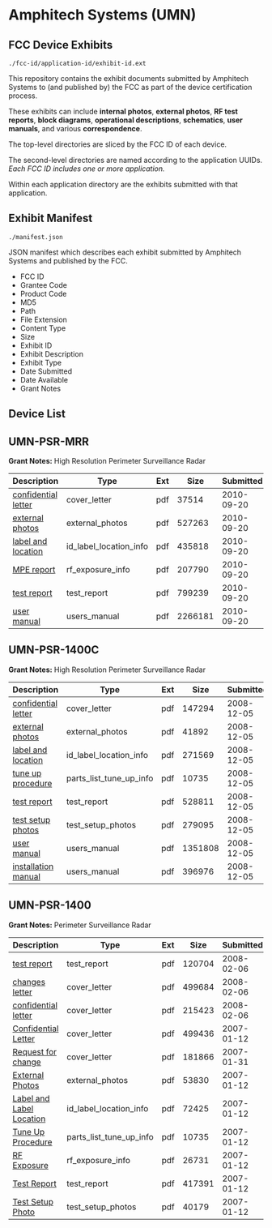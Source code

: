 # Amphitech Systems (UMN)
## FCC Device Exhibits

```
./fcc-id/application-id/exhibit-id.ext
```

This repository contains the exhibit documents submitted by Amphitech Systems to (and published by) the FCC as part of the device certification process.

These exhibits can include **internal photos**, **external photos**, **RF test reports**, **block diagrams**, **operational descriptions**, **schematics**, **user manuals**, and various **correspondence**.

The top-level directories are sliced by the FCC ID of each device.

The second-level directories are named according to the application UUIDs. *Each FCC ID includes one or more application.*

Within each application directory are the exhibits submitted with that application. 

## Exhibit Manifest

```
./manifest.json
```

JSON manifest which describes each exhibit submitted by Amphitech Systems and published by the FCC.

- FCC ID
- Grantee Code
- Product Code
- MD5
- Path
- File Extension
- Content Type
- Size
- Exhibit ID
- Exhibit Description
- Exhibit Type
- Date Submitted
- Date Available
- Grant Notes

## Device List
## UMN-PSR-MRR
**Grant Notes:** High Resolution Perimeter Surveillance Radar

| Description | Type | Ext | Size | Submitted | Available |
| ----------- | ---- | --- | ---- | --------- | --------- |
| [confidential letter](UMN-PSR-MRR/4fcee01cd1ec7a8409067819ca59e6fa/1346035.pdf) | cover_letter | pdf | 37514 | 2010-09-20 | 2010-09-22 |
| [external photos](UMN-PSR-MRR/4fcee01cd1ec7a8409067819ca59e6fa/1346036.pdf) | external_photos | pdf | 527263 | 2010-09-20 | 2010-09-22 |
| [label and location](UMN-PSR-MRR/4fcee01cd1ec7a8409067819ca59e6fa/1346037.pdf) | id_label_location_info | pdf | 435818 | 2010-09-20 | 2010-09-22 |
| [MPE report](UMN-PSR-MRR/4fcee01cd1ec7a8409067819ca59e6fa/1346042.pdf) | rf_exposure_info | pdf | 207790 | 2010-09-20 | 2010-09-22 |
| [test report](UMN-PSR-MRR/4fcee01cd1ec7a8409067819ca59e6fa/1346045.pdf) | test_report | pdf | 799239 | 2010-09-20 | 2010-09-22 |
| [user manual](UMN-PSR-MRR/4fcee01cd1ec7a8409067819ca59e6fa/1346047.pdf) | users_manual | pdf | 2266181 | 2010-09-20 | 2010-09-22 |
## UMN-PSR-1400C
**Grant Notes:** High Resolution Perimeter Surveillance Radar

| Description | Type | Ext | Size | Submitted | Available |
| ----------- | ---- | --- | ---- | --------- | --------- |
| [confidential letter](UMN-PSR-1400C/809480e693fa7803f162234ff7d4126e/1040126.pdf) | cover_letter | pdf | 147294 | 2008-12-05 | 2008-12-09 |
| [external photos](UMN-PSR-1400C/809480e693fa7803f162234ff7d4126e/1040127.pdf) | external_photos | pdf | 41892 | 2008-12-05 | 2008-12-09 |
| [label and location](UMN-PSR-1400C/809480e693fa7803f162234ff7d4126e/1040128.pdf) | id_label_location_info | pdf | 271569 | 2008-12-05 | 2008-12-09 |
| [tune up procedure](UMN-PSR-1400C/809480e693fa7803f162234ff7d4126e/746685.pdf) | parts_list_tune_up_info | pdf | 10735 | 2008-12-05 | 2008-12-09 |
| [test report](UMN-PSR-1400C/809480e693fa7803f162234ff7d4126e/1040133.pdf) | test_report | pdf | 528811 | 2008-12-05 | 2008-12-09 |
| [test setup photos](UMN-PSR-1400C/809480e693fa7803f162234ff7d4126e/1040134.pdf) | test_setup_photos | pdf | 279095 | 2008-12-05 | 2008-12-09 |
| [user manual](UMN-PSR-1400C/809480e693fa7803f162234ff7d4126e/1040135.pdf) | users_manual | pdf | 1351808 | 2008-12-05 | 2008-12-09 |
| [installation manual](UMN-PSR-1400C/809480e693fa7803f162234ff7d4126e/1040136.pdf) | users_manual | pdf | 396976 | 2008-12-05 | 2008-12-09 |
## UMN-PSR-1400
**Grant Notes:** Perimeter Surveillance Radar

| Description | Type | Ext | Size | Submitted | Available |
| ----------- | ---- | --- | ---- | --------- | --------- |
| [test report](UMN-PSR-1400/1b6a9bba0e8d02b29be2625bf6499b96/899434.pdf) | test_report | pdf | 120704 | 2008-02-06 | 2008-02-07 |
| [changes letter](UMN-PSR-1400/1b6a9bba0e8d02b29be2625bf6499b96/899431.pdf) | cover_letter | pdf | 499684 | 2008-02-06 | 2008-02-07 |
| [confidential letter](UMN-PSR-1400/1b6a9bba0e8d02b29be2625bf6499b96/899432.pdf) | cover_letter | pdf | 215423 | 2008-02-06 | 2008-02-07 |
| [Confidential Letter](UMN-PSR-1400/b9ccab164b5dcd8155fccd9bfbc1ca3a/746666.pdf) | cover_letter | pdf | 499436 | 2007-01-12 | 2007-01-12 |
| [Request for change](UMN-PSR-1400/b9ccab164b5dcd8155fccd9bfbc1ca3a/753282.pdf) | cover_letter | pdf | 181866 | 2007-01-31 | 2007-01-12 |
| [External Photos](UMN-PSR-1400/b9ccab164b5dcd8155fccd9bfbc1ca3a/746667.pdf) | external_photos | pdf | 53830 | 2007-01-12 | 2007-01-12 |
| [Label and Label Location](UMN-PSR-1400/b9ccab164b5dcd8155fccd9bfbc1ca3a/746668.pdf) | id_label_location_info | pdf | 72425 | 2007-01-12 | 2007-01-12 |
| [Tune Up Procedure](UMN-PSR-1400/b9ccab164b5dcd8155fccd9bfbc1ca3a/746685.pdf) | parts_list_tune_up_info | pdf | 10735 | 2007-01-12 | 2007-01-12 |
| [RF Exposure](UMN-PSR-1400/b9ccab164b5dcd8155fccd9bfbc1ca3a/746673.pdf) | rf_exposure_info | pdf | 26731 | 2007-01-12 | 2007-01-12 |
| [Test Report](UMN-PSR-1400/b9ccab164b5dcd8155fccd9bfbc1ca3a/746680.pdf) | test_report | pdf | 417391 | 2007-01-12 | 2007-01-12 |
| [Test Setup Photo](UMN-PSR-1400/b9ccab164b5dcd8155fccd9bfbc1ca3a/746681.pdf) | test_setup_photos | pdf | 40179 | 2007-01-12 | 2007-01-12 |

